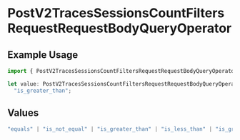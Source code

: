 # PostV2TracesSessionsCountFiltersRequestRequestBodyQueryOperator

## Example Usage

```typescript
import { PostV2TracesSessionsCountFiltersRequestRequestBodyQueryOperator } from "@orq-ai/node/models/operations";

let value: PostV2TracesSessionsCountFiltersRequestRequestBodyQueryOperator =
  "is_greater_than";
```

## Values

```typescript
"equals" | "is_not_equal" | "is_greater_than" | "is_less_than" | "is_greater_than_or_equal_to" | "is_less_than_or_equal_to" | "is_between" | "is_empty" | "is_not_empty"
```